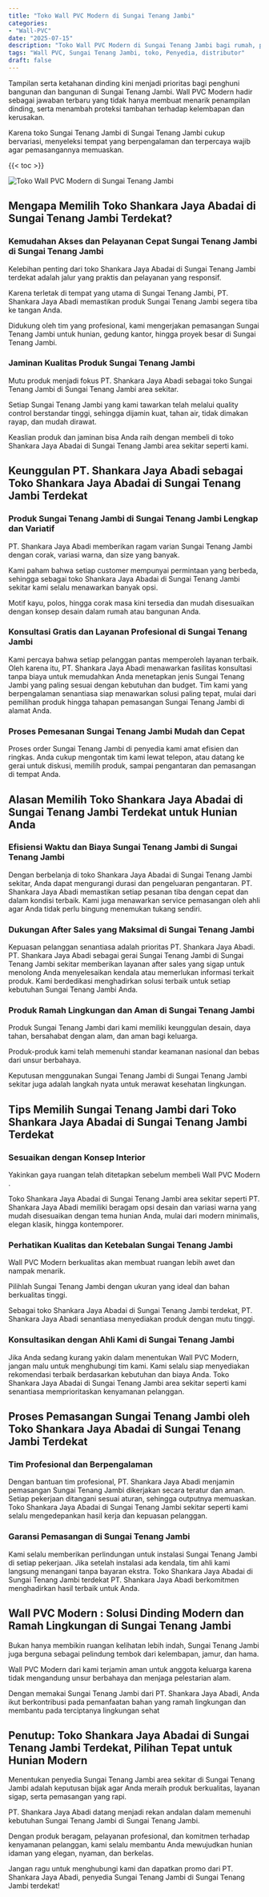 ```yaml
---
title: "Toko Wall PVC Modern di Sungai Tenang Jambi"
categories: 
- "Wall-PVC"
date: "2025-07-15"
description: "Toko Wall PVC Modern di Sungai Tenang Jambi bagi rumah, perkantoran, serta gerai. Panel terbaik, variasi motif, variasi warna menarik, dengan layanan pemasangan oleh teknisi profesional dan garansi resmi!|Jasa penjualan Wall PVC Modern di Sungai Tenang Jambi untuk keperluan tempat tinggal, office, maupun toko, dengan material terbaik dan pemasangan oleh tim ahli dan garansi resmi.|Solusi Wall PVC Modern di Sungai Tenang Jambi yang andal untuk hunian, perkantoran, dan toko, bersama panel berkualitas dan pemasangan ditangani oleh teknisi berpengalaman serta kepastian resmi.|Penjualan Wall PVC Modern di Sungai Tenang Jambi bagi tempat tinggal, kantor, dan ritel, beserta panel terbaik dan penempatan dikerjakan oleh teknisi profesional, dilengkapi dengan jaminan resmi.}"
tags: "Wall PVC, Sungai Tenang Jambi, toko, Penyedia, distributor"
draft: false
---
```


Tampilan serta ketahanan dinding kini menjadi prioritas bagi penghuni bangunan dan bangunan di Sungai Tenang Jambi.  Wall PVC Modern  hadir sebagai jawaban terbaru yang tidak hanya membuat menarik penampilan dinding, serta menambah proteksi tambahan terhadap kelembapan dan kerusakan.

Karena toko Sungai Tenang Jambi di Sungai Tenang Jambi cukup bervariasi, menyeleksi tempat yang berpengalaman dan terpercaya wajib agar pemasangannya memuaskan.

{{< toc >}}

![Toko Wall PVC Modern di Sungai Tenang Jambi](/images/Wall-PVC/Toko-Wall-PVC-Modern-di-Sungai-Tenang-Jambi.png)


## Mengapa Memilih Toko Shankara Jaya Abadai di Sungai Tenang Jambi Terdekat?

### Kemudahan Akses dan Pelayanan Cepat Sungai Tenang Jambi di Sungai Tenang Jambi

Kelebihan penting dari toko Shankara Jaya Abadai di Sungai Tenang Jambi terdekat adalah jalur yang praktis dan pelayanan yang responsif.

Karena terletak di tempat yang utama di Sungai Tenang Jambi, PT. Shankara Jaya Abadi memastikan produk Sungai Tenang Jambi segera tiba ke tangan Anda.

Didukung oleh tim yang profesional, kami mengerjakan pemasangan Sungai Tenang Jambi untuk hunian, gedung kantor, hingga proyek besar di Sungai Tenang Jambi.

### Jaminan Kualitas Produk Sungai Tenang Jambi

Mutu produk menjadi fokus PT. Shankara Jaya Abadi sebagai toko Sungai Tenang Jambi di Sungai Tenang Jambi area sekitar.

Setiap Sungai Tenang Jambi yang kami tawarkan telah melalui quality control berstandar tinggi, sehingga dijamin kuat, tahan air, tidak dimakan rayap, dan mudah dirawat.

Keaslian produk dan jaminan bisa Anda raih dengan membeli di toko Shankara Jaya Abadai di Sungai Tenang Jambi area sekitar seperti kami.

## Keunggulan PT. Shankara Jaya Abadi sebagai Toko Shankara Jaya Abadai di Sungai Tenang Jambi Terdekat

### Produk Sungai Tenang Jambi di Sungai Tenang Jambi Lengkap dan Variatif

PT. Shankara Jaya Abadi memberikan ragam varian Sungai Tenang Jambi dengan corak, variasi warna, dan size yang banyak.

Kami paham bahwa setiap customer mempunyai permintaan yang berbeda, sehingga sebagai toko Shankara Jaya Abadai di Sungai Tenang Jambi sekitar kami selalu menawarkan banyak opsi.

Motif kayu, polos, hingga corak masa kini tersedia dan mudah disesuaikan dengan konsep desain dalam rumah atau bangunan Anda.

### Konsultasi Gratis dan Layanan Profesional di Sungai Tenang Jambi

Kami percaya bahwa setiap pelanggan pantas memperoleh layanan terbaik. Oleh karena itu, PT. Shankara Jaya Abadi menawarkan fasilitas konsultasi tanpa biaya untuk memudahkan Anda menetapkan jenis Sungai Tenang Jambi yang paling sesuai dengan kebutuhan dan budget. Tim kami yang berpengalaman senantiasa siap menawarkan solusi paling tepat, mulai dari pemilihan produk hingga tahapan pemasangan Sungai Tenang Jambi di alamat Anda.

### Proses Pemesanan Sungai Tenang Jambi Mudah dan Cepat

Proses order Sungai Tenang Jambi di penyedia kami amat efisien dan ringkas. Anda cukup mengontak tim kami lewat telepon, atau datang ke gerai untuk diskusi, memilih produk, sampai pengantaran dan pemasangan di tempat Anda.

## Alasan Memilih Toko Shankara Jaya Abadai di Sungai Tenang Jambi Terdekat untuk Hunian Anda

### Efisiensi Waktu dan Biaya Sungai Tenang Jambi di Sungai Tenang Jambi

Dengan berbelanja di toko Shankara Jaya Abadai di Sungai Tenang Jambi sekitar, Anda dapat mengurangi durasi dan pengeluaran pengantaran. PT. Shankara Jaya Abadi memastikan setiap pesanan tiba dengan cepat dan dalam kondisi terbaik. Kami juga menawarkan service pemasangan oleh ahli agar Anda tidak perlu bingung menemukan tukang sendiri.

### Dukungan After Sales yang Maksimal di Sungai Tenang Jambi

Kepuasan pelanggan senantiasa adalah prioritas PT. Shankara Jaya Abadi. PT. Shankara Jaya Abadi sebagai gerai Sungai Tenang Jambi di Sungai Tenang Jambi sekitar memberikan layanan after sales yang sigap untuk menolong Anda menyelesaikan kendala atau memerlukan informasi terkait produk. Kami berdedikasi menghadirkan solusi terbaik untuk setiap kebutuhan Sungai Tenang Jambi Anda.

### Produk Ramah Lingkungan dan Aman di Sungai Tenang Jambi

Produk Sungai Tenang Jambi dari kami memiliki keunggulan desain, daya tahan, bersahabat dengan alam, dan aman bagi keluarga.

Produk-produk kami telah memenuhi standar keamanan nasional dan bebas dari unsur berbahaya.

Keputusan menggunakan Sungai Tenang Jambi di Sungai Tenang Jambi sekitar juga adalah langkah nyata untuk merawat kesehatan lingkungan.

## Tips Memilih Sungai Tenang Jambi dari Toko Shankara Jaya Abadai di Sungai Tenang Jambi Terdekat

### Sesuaikan dengan Konsep Interior 

Yakinkan gaya ruangan telah ditetapkan sebelum membeli  Wall PVC Modern .

Toko Shankara Jaya Abadai di Sungai Tenang Jambi area sekitar seperti PT. Shankara Jaya Abadi memiliki beragam opsi desain dan variasi warna yang mudah disesuaikan dengan tema hunian Anda, mulai dari modern minimalis, elegan klasik, hingga kontemporer.

### Perhatikan Kualitas dan Ketebalan Sungai Tenang Jambi

 Wall PVC Modern  berkualitas akan membuat ruangan lebih awet dan nampak menarik.

Pilihlah Sungai Tenang Jambi dengan ukuran yang ideal dan bahan berkualitas tinggi.

Sebagai toko Shankara Jaya Abadai di Sungai Tenang Jambi terdekat, PT. Shankara Jaya Abadi senantiasa menyediakan produk dengan mutu tinggi.

### Konsultasikan dengan Ahli Kami di Sungai Tenang Jambi

Jika Anda sedang kurang yakin dalam menentukan Wall PVC Modern, jangan malu untuk menghubungi tim kami. Kami selalu siap menyediakan rekomendasi terbaik berdasarkan kebutuhan dan biaya Anda. Toko Shankara Jaya Abadai di Sungai Tenang Jambi area sekitar seperti kami senantiasa memprioritaskan kenyamanan pelanggan.

## Proses Pemasangan Sungai Tenang Jambi oleh Toko Shankara Jaya Abadai di Sungai Tenang Jambi Terdekat

### Tim Profesional dan Berpengalaman

Dengan bantuan tim profesional, PT. Shankara Jaya Abadi menjamin pemasangan Sungai Tenang Jambi dikerjakan secara teratur dan aman. Setiap pekerjaan ditangani sesuai aturan, sehingga outputnya memuaskan. Toko Shankara Jaya Abadai di Sungai Tenang Jambi sekitar seperti kami selalu mengedepankan hasil kerja dan kepuasan pelanggan.

### Garansi Pemasangan di Sungai Tenang Jambi

Kami selalu memberikan perlindungan untuk instalasi Sungai Tenang Jambi di setiap pekerjaan. Jika setelah instalasi ada kendala, tim ahli kami langsung menangani tanpa bayaran ekstra. Toko Shankara Jaya Abadai di Sungai Tenang Jambi terdekat PT. Shankara Jaya Abadi berkomitmen menghadirkan hasil terbaik untuk Anda.

##  Wall PVC Modern : Solusi Dinding Modern dan Ramah Lingkungan di Sungai Tenang Jambi

Bukan hanya membikin ruangan kelihatan lebih indah, Sungai Tenang Jambi juga berguna sebagai pelindung tembok dari kelembapan, jamur, dan hama.

 Wall PVC Modern  dari kami terjamin aman untuk anggota keluarga karena tidak mengandung unsur berbahaya dan menjaga pelestarian alam.

Dengan memakai Sungai Tenang Jambi dari PT. Shankara Jaya Abadi, Anda ikut berkontribusi pada pemanfaatan bahan yang ramah lingkungan dan membantu pada terciptanya lingkungan sehat

## Penutup: Toko Shankara Jaya Abadai di Sungai Tenang Jambi Terdekat, Pilihan Tepat untuk Hunian Modern

Menentukan penyedia Sungai Tenang Jambi area sekitar di Sungai Tenang Jambi adalah keputusan bijak agar Anda meraih produk berkualitas, layanan sigap, serta pemasangan yang rapi.

PT. Shankara Jaya Abadi datang menjadi rekan andalan dalam memenuhi kebutuhan Sungai Tenang Jambi di Sungai Tenang Jambi.

Dengan produk beragam, pelayanan profesional, dan komitmen terhadap kenyamanan pelanggan, kami selalu membantu Anda mewujudkan hunian idaman yang elegan, nyaman, dan berkelas.

Jangan ragu untuk menghubungi kami dan dapatkan promo dari PT. Shankara Jaya Abadi, penyedia Sungai Tenang Jambi di Sungai Tenang Jambi terdekat!